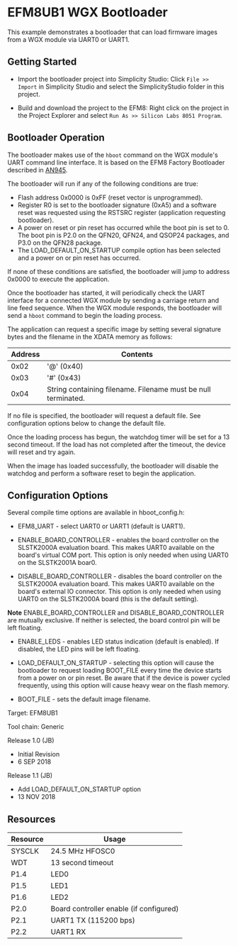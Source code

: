 EFM8UB1 WGX Bootloader
======================

This example demonstrates a bootloader that can load firmware images from a
WGX module via UART0 or UART1.

Getting Started
---------------

* Import the bootloader project into Simplicity Studio: Click `File >> Import` 
in Simplicity Studio and select the SimplicityStudio folder in this project.

* Build and download the project to the EFM8: Right click on the project in the
Project Explorer and select `Run As >> Silicon Labs 8051 Program`.

Bootloader Operation
--------------------

The bootloader makes use of the `hboot` command on the WGX module's UART 
command line interface. It is based on the EFM8 Factory Bootloader described
in [AN945](https://www.silabs.com/documents/public/application-notes/an945-efm8-factory-bootloader-user-guide.pdf).

The bootloader will run if any of the following conditions are true:

- Flash address 0x0000 is 0xFF (reset vector is unprogrammed).
- Register R0 is set to the bootloader signature (0xA5) and a software reset
was requested using the RSTSRC register (application requesting bootloader).
- A power on reset or pin reset has occurred while the boot pin is set to 0.
The boot pin is P2.0 on the QFN20, QFN24, and QSOP24 packages, and P3.0 on the
QFN28 package.
- The LOAD_DEFAULT_ON_STARTUP compile option has been selected and a power on
or pin reset has occurred.

If none of these conditions are satisfied, the bootloader will jump to address
0x0000 to execute the application.

Once the bootloader has started, it will periodically check the UART interface
for a connected WGX module by sending a carriage return and line feed sequence.
When the WGX module responds, the bootloader will send a `hboot` command to 
begin the loading process.

The application can request a specific image by setting several signature 
bytes and the filename in the XDATA memory as follows:

Address | Contents
--------|---------
0x02    | '@' (0x40)
0x03    | '#' (0x43)
0x04    | String containing filename. Filename must be null terminated.

If no file is specified, the bootloader will request a default file. See 
configuration options below to change the default file.

Once the loading process has begun, the watchdog timer will be set for a 13
second timeout. If the load has not completed after the timeout, the device
will reset and try again.

When the image has loaded successfully, the bootloader will disable the 
watchdog and perform a software reset to begin the application.

Configuration Options
---------------------

Several compile time options are available in hboot_config.h:

* EFM8_UART - select UART0 or UART1 (default is UART1).

* ENABLE_BOARD_CONTROLLER - enables the board controller on the SLSTK2000A
evaluation board. This makes UART0 available on the board's virtual COM port.
This option is only needed when using UART0 on the SLSTK2001A boar0.

* DISABLE_BOARD_CONTROLLER - disables the board controller on the SLSTK2000A
evaluation board. This makes UART0 available on the board's external IO
connector. This option is only needed when using UART0 on the SLSTK2000A
board (this is the default setting).

**Note** ENABLE_BOARD_CONTROLLER and DISABLE_BOARD_CONTROLLER are mutually 
exclusive.  If neither is selected, the board control pin will be left 
floating.

* ENABLE_LEDS - enables LED status indication (default is enabled). If disabled,
the LED pins will be left floating.

* LOAD_DEFAULT_ON_STARTUP - selecting this option will cause the bootloader to
request loading BOOT_FILE every time the device starts from a power on
or pin reset. Be aware that if the device is power cycled frequently, using
this option will cause heavy wear on the flash memory.

* BOOT_FILE - sets the default image filename.


Target:         EFM8UB1

Tool chain:     Generic

Release 1.0 (JB)
   - Initial Revision
   - 6 SEP 2018

Release 1.1 (JB)
   - Add LOAD_DEFAULT_ON_STARTUP option
   - 13 NOV 2018

Resources
---------

Resource | Usage
---------|------
SYSCLK   | 24.5 MHz HFOSC0
WDT      | 13 second timeout
P1.4     | LED0
P1.5     | LED1
P1.6     | LED2
P2.0     | Board controller enable (if configured)
P2.1     | UART1 TX (115200 bps)
P2.2     | UART1 RX
